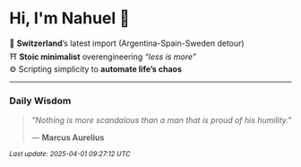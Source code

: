 # Hi, I'm Nahuel :tiger:

📍 **Switzerland**’s latest import (Argentina-Spain-Sweden detour)  
⛩️ **Stoic minimalist** overengineering *“less is more”*  
⚙️ Scripting simplicity to **automate life’s chaos**

---

### Daily Wisdom
> _"Nothing is more scandalous than a man that is proud of his humility."_  
>
> — **Marcus Aurelius**

<sub>*Last update: 2025-04-01 09:27:12 UTC*</sub>

